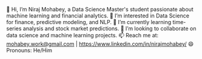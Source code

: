 👋 Hi, I’m Niraj Mohabey, a Data Science Master's student passionate about machine learning and financial analytics.
👀 I’m interested in Data Science for finance, predictive modeling, and NLP.
🌱 I’m currently learning time-series analysis and stock market predictions.
💞️ I’m looking to collaborate on data science and machine learning projects.
📫 Reach me at: mohabey.work@gmail.com | https://www.linkedin.com/in/nirajmohabey/
😄 Pronouns: He/Him
